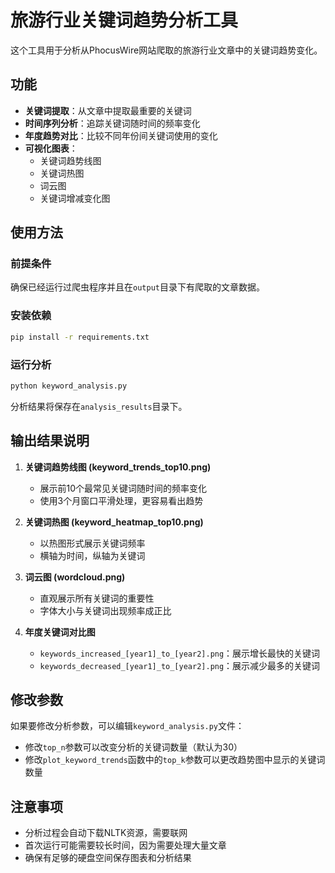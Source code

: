 # 旅游行业关键词趋势分析工具

这个工具用于分析从PhocusWire网站爬取的旅游行业文章中的关键词趋势变化。

## 功能

- **关键词提取**：从文章中提取最重要的关键词
- **时间序列分析**：追踪关键词随时间的频率变化
- **年度趋势对比**：比较不同年份间关键词使用的变化
- **可视化图表**：
  - 关键词趋势线图
  - 关键词热图
  - 词云图
  - 关键词增减变化图

## 使用方法

### 前提条件

确保已经运行过爬虫程序并且在`output`目录下有爬取的文章数据。

### 安装依赖

```bash
pip install -r requirements.txt
```

### 运行分析

```bash
python keyword_analysis.py
```

分析结果将保存在`analysis_results`目录下。

## 输出结果说明

1. **关键词趋势线图 (keyword_trends_top10.png)**
   - 展示前10个最常见关键词随时间的频率变化
   - 使用3个月窗口平滑处理，更容易看出趋势

2. **关键词热图 (keyword_heatmap_top10.png)**
   - 以热图形式展示关键词频率
   - 横轴为时间，纵轴为关键词

3. **词云图 (wordcloud.png)**
   - 直观展示所有关键词的重要性
   - 字体大小与关键词出现频率成正比

4. **年度关键词对比图**
   - `keywords_increased_[year1]_to_[year2].png`：展示增长最快的关键词
   - `keywords_decreased_[year1]_to_[year2].png`：展示减少最多的关键词

## 修改参数

如果要修改分析参数，可以编辑`keyword_analysis.py`文件：

- 修改`top_n`参数可以改变分析的关键词数量（默认为30）
- 修改`plot_keyword_trends`函数中的`top_k`参数可以更改趋势图中显示的关键词数量

## 注意事项

- 分析过程会自动下载NLTK资源，需要联网
- 首次运行可能需要较长时间，因为需要处理大量文章
- 确保有足够的硬盘空间保存图表和分析结果 